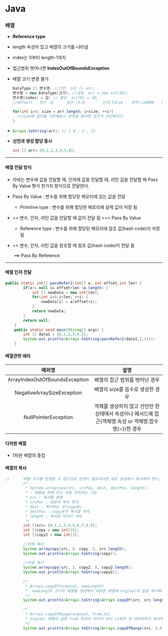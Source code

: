 # Java

### 배열

- **Reference type**

- length 속성이 있고 배열의 크기를 나타냄

- index는 0부터 length-1까지

- 접근범위 벗어나면 **IndexOutOfBoundsException**

- 배열 크기 변경 불가

  ```java
  DataType [] 변수명; //선언  int [] arr;
  변수명 = new DataType[크기]; //생성  arr = new int[10];
  변수명[index] = 값; // 할당  arr[0] = 10;
  //default   정수 :0 	 실수 :0.0		논리:false	문자:\u0000	reference:null
  ```

  ```java
  for(int i=0; size = arr.length; i<size; ++i){
  	//size에 길이를 저장해놓고 반복을 돌리면 참조가 간단해진다.
  }
  ```

* ```java
  Arrays.toString(arr); // [ 0 , 1 , 2]
  ```

* **선언과 생성 할당 동시**

  ```java
  int [] arr= {0,1,2,3,4,5,6};
  ```

---

#### 배열 전달 방식

 * 자바는 변수에 값을 전달할 때, 인자에 값을 전달할 때, 리턴 값을 전달할 때 Pass By Value 형식 한가지 방식으로 전달한다.

 * Pass By Value : 변수를 위해 할당된 메모리에 있는 값을 전달

   * Primitive type : 변수를 위해 할당된 메로리에 실제 값이 저장 됨

 * => 변수, 인자, 리턴 값을 전달할 때 값이 전달 됨 ==> Pass By Value

   * Reference type : 변수를 위해 할당된 메모리에 참조 값(hash code)이 저장됨

 * => 변수, 인자, 리턴 값을 참조할 때 참조 값(hash code)이 전달 됨 

   ​      ==> Pass By Reference

---

#### 배열 인자 전달

```java
public static int[] passRefer2(int[] a, int offset,int len) {
		if(a!= null && offset+len <a.length) {
			int [] newData = new int[len];
			for(int i=0;i<len; ++i) {
				newData[i] = a[offset+i];
			}
			return newData;
		}
		return null;
	}
	public static void main(String[] args) {
		int [] data1 = {0,1,2,3,4,5};
		System.out.println(Arrays.toString(passRefer2(data1,2,3)));
    }
```



#### 배열관련 에러

|             예외명             |                             설명                             |
| :----------------------------: | :----------------------------------------------------------: |
| ArrayIndexOutOfBoundsException |                배열의 접근 범위를 벗어난 경우                |
|   NegativeArraySizeException   |               배열의 size를 음수로 생성한 경우               |
|      NullPointerException      | 객체를 생성하지 않고 선언만 한 상태에서 속성이나 메서드에 접근(객체명.속성 or 객체명.함수명(~))한 경우 |



#### 다차원 배열

* 1차원 배열의 중첩

#### 배열의 복사

```java
//		배열 크기를 변경할 수 없으므로 변경이 필요하다면 새로 생성해서 복사해야 한다.
		/*
		 * System.arraycopy(src, srcPos, dest, destPos, length);
		 * - 배열을 전체 또는 부분 카피하는 기능
		 * src : 복사할 원본
		 * srcPos : 원본의 복사 위치
		 * dest : 복사하는 곳(copy본)
		 * destPos : copy본의 복사할 위치
		 * length : 복사할 데이터 개수
		 */
		int []src= {0,1,2,3,4,5,6,7,8,9};
		int []copy = new int[15];
		int []copy2 = new int[3];
		
		//전체 복사
		System.arraycopy(src, 0, copy, 5, src.length);
		System.out.println(Arrays.toString(copy));
		
		//부분 복사
		System.arraycopy(src, 3, copy2, 0, copy2.length);
		System.out.println(Arrays.toString(copy2));
		
		/*
		 * Arrays.copyOf(orginal, newLength)
		 *  newLength 크기의 배열을 생성해서 새로운 배열에 orginal의 값을 복사해서 리턴
		 */
		System.out.println(Arrays.toString(Arrays.copyOf(src, src.length+7)));
		
		/*
		 * Arrays.copyOfRange(orginal, from,to)
		 * orginal 배열의 값중 from 위치의 데이터 부터 to위치 전 데이터까지 복사해서 리턴
		 */
		System.out.println(Arrays.toString(Arrays.copyOfRange(src, 3,6)));
```

